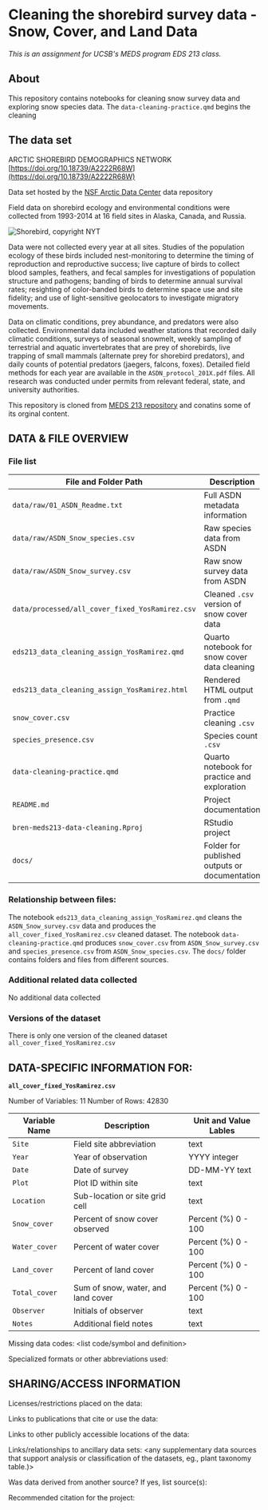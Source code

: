 # Cleaning the shorebird survey data - Snow, Cover, and Land Data 
*This is an assignment for UCSB's MEDS program EDS 213 class.*

## About

This repository contains notebooks for cleaning snow survey data and exploring snow species data. The `data-cleaning-practice.qmd` begins the cleaning 

## The data set

ARCTIC SHOREBIRD DEMOGRAPHICS NETWORK [https://doi.org/10.18739/A2222R68W](https://doi.org/10.18739/A2222R68W)

Data set hosted by the [NSF Arctic Data Center](https://arcticdata.io) data repository 

Field data on shorebird ecology and environmental conditions were collected from 1993-2014 at 16 field sites in Alaska, Canada, and Russia.

![Shorebird, copyright NYT](https://static01.nyt.com/images/2017/09/10/nyregion/10NATURE1/10NATURE1-superJumbo.jpg?quality=75&auto=webp)

Data were not collected every year at all sites. Studies of the population ecology of these birds included nest-monitoring to determine the timing of reproduction and reproductive success; live capture of birds to collect blood samples, feathers, and fecal samples for investigations of population structure and pathogens; banding of birds to determine annual survival rates; resighting of color-banded birds to determine space use and site fidelity; and use of light-sensitive geolocators to investigate migratory movements. 

Data on climatic conditions, prey abundance, and predators were also collected. Environmental data included weather stations that recorded daily climatic conditions, surveys of seasonal snowmelt, weekly sampling of terrestrial and aquatic invertebrates that are prey of shorebirds, live trapping of small mammals (alternate prey for shorebird predators), and daily counts of potential predators (jaegers, falcons, foxes). Detailed field methods for each year are available in the `ASDN_protocol_201X.pdf` files. All research was conducted under permits from relevant federal, state, and university authorities.

This repository is cloned from [MEDS 213 repository](https://github.com/UCSB-Library-Research-Data-Services/bren-meds213-data-cleaning) and conatins some of its orginal content. 

## DATA & FILE OVERVIEW

### File list

| File and Folder Path                            | Description                                   |
| ----------------------------------------------- | --------------------------------------------- |
| `data/raw/01_ASDN_Readme.txt`                   | Full ASDN metadata information                |
| `data/raw/ASDN_Snow_species.csv`                | Raw species data from ASDN                    |
| `data/raw/ASDN_Snow_survey.csv`                 | Raw snow survey data from ASDN                |
| `data/processed/all_cover_fixed_YosRamirez.csv` | Cleaned `.csv` version of snow cover data     |
| `eds213_data_cleaning_assign_YosRamirez.qmd`    | Quarto notebook for snow cover data cleaning  |
| `eds213_data_cleaning_assign_YosRamirez.html`   | Rendered HTML output from `.qmd`              |
| `snow_cover.csv`                                | Practice cleaning `.csv`                      |
| `species_presence.csv`                          | Species count `.csv`                          |
| `data-cleaning-practice.qmd`                    | Quarto notebook for practice and exploration  |
| `README.md`                                     | Project documentation                         |
| `bren-meds213-data-cleaning.Rproj`              | RStudio project                               |
| `docs/`                                         | Folder for published outputs or documentation |

### Relationship between files:
The notebook `eds213_data_cleaning_assign_YosRamirez.qmd` cleans the `ASDN_Snow_survey.csv` data and produces the `all_cover_fixed_YosRamirez.csv` cleaned dataset. 
The notebook `data-cleaning-practice.qmd` produces `snow_cover.csv` from `ASDN_Snow_survey.csv` and `species_presence.csv` from `ASDN_Snow_species.csv`. 
The `docs/` folder contains folders and files from different sources. 

### Additional related data collected  
No additional data collected

### Versions of the dataset
There is only one version of the cleaned dataset `all_cover_fixed_YosRamirez.csv`

## DATA-SPECIFIC INFORMATION FOR: 

**`all_cover_fixed_YosRamirez.csv`**

Number of Variables: 11
Number of Rows: 42830

| Variable Name | Description                        | Unit and Value Lables      | 
| ------------- | ---------------------------------- | -------------------------- |
| `Site`        | Field site abbreviation            | text                       | 
| `Year`        | Year of observation                | YYYY integer               | 
| `Date`        | Date of survey                     | DD-MM-YY text              | 
| `Plot`        | Plot ID within site                | text                       | 
| `Location`    | Sub-location or site grid cell     | text                       | 
| `Snow_cover`  | Percent of snow cover observed     | Percent (%) 0 - 100        | 
| `Water_cover` | Percent of water cover             | Percent (%) 0 - 100        | 
| `Land_cover`  | Percent of land cover              | Percent (%) 0 - 100        | 
| `Total_cover` | Sum of snow, water, and land cover | Percent (%) 0 - 100        | 
| `Observer`    | Initials of observer               | text                       | 
| `Notes`       | Additional field notes             | text                       | 

Missing data codes: <list code/symbol and definition>

Specialized formats or other abbreviations used:

## SHARING/ACCESS INFORMATION

Licenses/restrictions placed on the data:

Links to publications that cite or use the data:

Links to other publicly accessible locations of the data:

Links/relationships to ancillary data sets: <any supplementary data sources 
that support analysis or classification of the datasets, eg., plant taxonomy table.)>

Was data derived from another source? If yes, list source(s): <list citations 
to original sources>

Recommended citation for the project:

